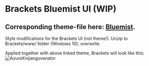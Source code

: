 # Brackets Bluemist UI (WIP)
## Corresponding theme-file here: [Bluemist](https://github.com/Huygenz/brackets-bluemist).

 Style modifications for the Brackets UI (not theme!).
 Unzip to Brackets/www/ folder (Windows 10), overwrite.

Applied together with above linked theme, Brackets will look like this:
![AzureXinjiangovenator](https://user-images.githubusercontent.com/2411715/122951066-4829be00-d37d-11eb-8c15-2065a243f891.png)



